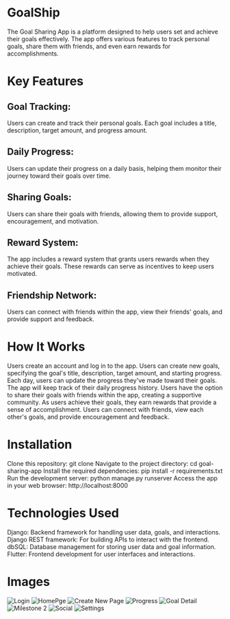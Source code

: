# GoalShip

The Goal Sharing App is a platform designed to help users set and achieve their goals effectively. The app offers various features to track personal goals, share them with friends, and even earn rewards for accomplishments.

# Key Features

## Goal Tracking: 
Users can create and track their personal goals. Each goal includes a title, description, target amount, and progress amount.
## Daily Progress: 
Users can update their progress on a daily basis, helping them monitor their journey toward their goals over time.
## Sharing Goals: 
Users can share their goals with friends, allowing them to provide support, encouragement, and motivation.
## Reward System: 
The app includes a reward system that grants users rewards when they achieve their goals. These rewards can serve as incentives to keep users motivated.
## Friendship Network:
Users can connect with friends within the app, view their friends' goals, and provide support and feedback.

# How It Works

Users create an account and log in to the app.
Users can create new goals, specifying the goal's title, description, target amount, and starting progress.
Each day, users can update the progress they've made toward their goals. The app will keep track of their daily progress history.
Users have the option to share their goals with friends within the app, creating a supportive community.
As users achieve their goals, they earn rewards that provide a sense of accomplishment.
Users can connect with friends, view each other's goals, and provide encouragement and feedback.

# Installation

Clone this repository: git clone <repository-url>
Navigate to the project directory: cd goal-sharing-app
Install the required dependencies: pip install -r requirements.txt
Run the development server: python manage.py runserver
Access the app in your web browser: http://localhost:8000

# Technologies Used

Django: Backend framework for handling user data, goals, and interactions.
Django REST framework: For building APIs to interact with the frontend.
dbSQL: Database management for storing user data and goal information.
Flutter: Frontend development for user interfaces and interactions.

# Images




![Login](https://github.com/ekanshthakur15/CS301-Goal-Sharing-App/assets/99100158/4f7b8029-88c3-41f5-bf58-651d95f51253)
![HomePge](https://github.com/ekanshthakur15/CS301-Goal-Sharing-App/assets/99100158/5434ff65-d0fc-498a-b6fc-90a69f582a02)
![Create New Page](https://github.com/ekanshthakur15/CS301-Goal-Sharing-App/assets/99100158/bf89e1be-c257-496c-b299-a16dc6ab7555)
![Progress](https://github.com/ekanshthakur15/CS301-Goal-Sharing-App/assets/99100158/ffce0de7-2bf1-4964-8130-6d1eb80a1d61)
![Goal Detail](https://github.com/ekanshthakur15/CS301-Goal-Sharing-App/assets/99100158/899bce8e-e6be-4bb3-acd7-1223c5a1886b)
![Milestone 2](https://github.com/ekanshthakur15/CS301-Goal-Sharing-App/assets/99100158/25e6095e-eec1-4670-ae22-fc300f3c2439)
![Social](https://github.com/ekanshthakur15/CS301-Goal-Sharing-App/assets/99100158/9658be12-f047-4699-ae36-6e6522ca3281)
![Settings](https://github.com/ekanshthakur15/CS301-Goal-Sharing-App/assets/99100158/53e5f7df-b83d-42a7-8fb0-d35bea86f10f)
